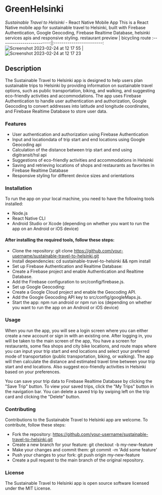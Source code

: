 # GreenHelsinki

*Sustainable Travel to Helsinki* - React Native Mobile App
This is a React Native mobile app for sustainable travel to Helsinki, built with Firebase Authentication, Google Geocoding, Firebase Realtime Database, helsinki services apis and responsive styling.
restaurant preview             |  bicycling route
:-------------------------:|:-------------------------:
![Screenshot 2023-02-24 at 12 17 55](https://user-images.githubusercontent.com/74586216/221153788-fcc38746-0863-44db-b2fb-3555f7d350a6.png) |  ![Screenshot 2023-02-24 at 12 17 23](https://user-images.githubusercontent.com/74586216/221153812-a4dd2437-5644-4792-8b9e-3fb1280a6c92.png)

## Description
The Sustainable Travel to Helsinki app is designed to help users plan sustainable trips to Helsinki by providing information on sustainable travel options, such as public transportation, biking, and walking, and suggesting eco-friendly activities and accommodations. The app uses Firebase Authentication to handle user authentication and authorization, Google Geocoding to convert addresses into latitude and longitude coordinates, and Firebase Realtime Database to store user data.

### Features
* User authentication and authorization using Firebase Authentication
* Input and locationdata of trip start and end locations using Google Geocoding api
* Calculation of the distance between trip start and end using digitransit/hsl api
* Suggestions of eco-friendly activities and accommodations in Helsinki
* Saving and retrieving locations of shops and restaurants as favorites in Firebase Realtime Database
* Responsive styling for different device sizes and orientations

### Installation
To run the app on your local machine, you need to have the following tools installed:

* Node.js
* React Native CLI
* Android Studio or Xcode (depending on whether you want to run the app on an Android or iOS device)
#### After installing the required tools, follow these steps:

* Clone the repository: git clone https://github.com/your-username/sustainable-travel-to-helsinki.git
* Install dependencies: cd sustainable-travel-to-helsinki && npm install
* Set up Firebase Authentication and Realtime Database:
* Create a Firebase project and enable Authentication and Realtime Database.
* Add the Firebase configuration to src/config/firebase.js.
* Set up Google Geocoding:
* Create a Google Cloud project and enable the Geocoding API.
* Add the Google Geocoding API key to src/config/googleMaps.js.
* Start the app: npm run android or npm run ios (depending on whether you want to run the app on an Android or iOS device)

### Usage
When you run the app, you will see a login screen where you can either create a new account or sign in with an existing one. After logging in, you will be taken to the main screen of the app, You have a screen for restaurants, some flea shops and city bike locations, and route maps where you can input your trip start and end locations and select your preferred mode of transportation (public transportation, biking, or walking). The app will then calculate the distance and estimated travel time between your trip start and end locations.  Also suggest eco-friendly activities in Helsinki based on your preferences.

You can save your trip data to Firebase Realtime Database by clicking the "Save Trip" button. To view your saved trips, click the "My Trips" button in the navigation bar. You can delete a saved trip by swiping left on the trip card and clicking the "Delete" button.

### Contributing
Contributions to the Sustainable Travel to Helsinki app are welcome. To contribute, follow these steps:

* Fork the repository: https://github.com/your-username/sustainable-travel-to-helsinki.git
* Create a new branch for your feature: git checkout -b my-new-feature
* Make your changes and commit them: git commit -m 'Add some feature'
* Push your changes to your fork: git push origin my-new-feature
* Create a pull request to the main branch of the original repository.

### License
The Sustainable Travel to Helsinki app is open source software licensed under the MIT License.
